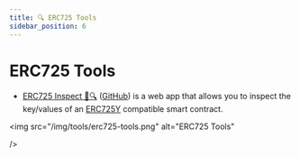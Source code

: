 ```yaml
---
title: 🔍 ERC725 Tools
sidebar_position: 6
---
```


# ERC725 Tools

- [ERC725 Inspect 📝🔍](https://erc725-inspect.lukso.tech/) ([GitHub](https://github.com/lukso-network/tools-erc725-inspect)) is a web app that allows you to inspect the key/values of an [ERC725Y](https://github.com/ERC725Alliance/ERC725/blob/main/docs/ERC-725.md#erc725x) compatible smart contract.

<div style={{textAlign: 'center'}}>

<img
src="/img/tools/erc725-tools.png"
alt="ERC725 Tools"

/>

</div>
